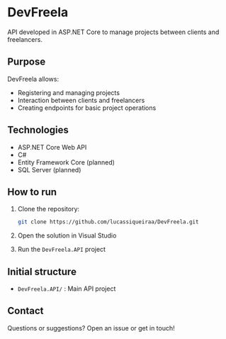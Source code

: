 # DevFreela

API developed in ASP.NET Core to manage projects between clients and freelancers.

## Purpose

DevFreela allows:

- Registering and managing projects
- Interaction between clients and freelancers
- Creating endpoints for basic project operations

## Technologies

- ASP.NET Core Web API
- C#
- Entity Framework Core (planned)
- SQL Server (planned)

## How to run

1. Clone the repository:

   ```bash
   git clone https://github.com/lucassiqueiraa/DevFreela.git
   ```

2. Open the solution in Visual Studio

3. Run the `DevFreela.API` project

## Initial structure

- `DevFreela.API/` : Main API project

## Contact

Questions or suggestions? Open an issue or get in touch!
